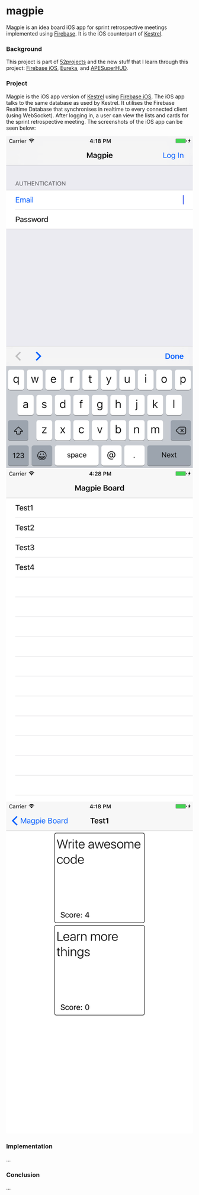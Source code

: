 # magpie

Magpie is an idea board iOS app for sprint retrospective meetings implemented using [Firebase](https://firebase.google.com). It is the iOS counterpart of [Kestrel](https://github.com/donny/kestrel).

### Background

This project is part of [52projects](https://donny.github.io/52projects/) and the new stuff that I learn through this project: [Firebase iOS](https://firebase.google.com/docs/ios/setup), [Eureka](https://github.com/xmartlabs/Eureka), and [APESuperHUD](https://github.com/apegroup/APESuperHUD).

### Project

Magpie is the iOS app version of [Kestrel](https://github.com/donny/kestrel) using [Firebase iOS](https://firebase.google.com/docs/ios/setup). The iOS app talks to the same database as used by Kestrel. It utilises the Firebase Realtime Database that synchronises in realtime to every connected client (using WebSocket). After logging in, a user can view the lists and cards for the sprint retrospective meeting. The screenshots of the iOS app can be seen below:

![Screenshot1](https://raw.githubusercontent.com/donny/magpie/master/screenshot1.png)
![Screenshot2](https://raw.githubusercontent.com/donny/magpie/master/screenshot2.png)
![Screenshot3](https://raw.githubusercontent.com/donny/magpie/master/screenshot3.png)

### Implementation

...

### Conclusion

...
